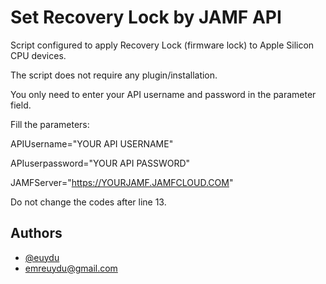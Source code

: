 
# Set Recovery Lock by JAMF API

Script configured to apply Recovery Lock (firmware lock) to Apple Silicon CPU devices.

The script does not require any plugin/installation.

You only need to enter your API username and password in the parameter field.

Fill the parameters: 

APIUsername="YOUR API USERNAME"

APIuserpassword="YOUR API PASSWORD"

JAMFServer="https://YOURJAMF.JAMFCLOUD.COM" 

Do not change the codes after line 13.

## Authors

- [@euydu](https://www.github.com/euydu)
- emreuydu@gmail.com 


